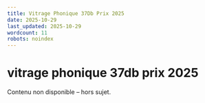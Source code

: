 ```yaml
---
title: Vitrage Phonique 37Db Prix 2025
date: 2025-10-29
last_updated: 2025-10-29
wordcount: 11
robots: noindex
---
```


# vitrage phonique 37db prix 2025

Contenu non disponible – hors sujet.